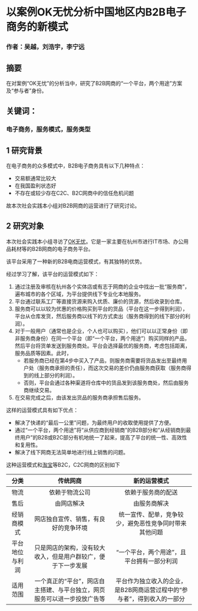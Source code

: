 # 以案例OK无忧分析中国地区内B2B电子商务的新模式

### 作者：吴越，刘浩宇，李宁远

## 摘要

在对案例“OK无忧”的分析当中，研究了B2B网商的“一个平台，两个用途”方案及“参与者”身份。

## 关键词：
### 电子商务，服务模式，服务类型

## 1 研究背景

在电子商务的众多模式中，B2B电子商务具有以下几种特点：

* 交易额通常比较大
* 在我国盈利状态好
* 不存在或较少存在C2C、B2C网商中的信任危机问题

故本次社会实践本小组对B2B网商的运营进行了研究讨论。

## 2 研究对象

本次社会实践本小组寻访了[OK无忧](http://www.okwuyou.com/)。它是一家主要在杭州市进行IT市场、办公用品耗材等的B2B网商的电子商务平台。

该平台采用了一种新的B2B电商运营模式，有其独特的优势。

经过学习了解，该平台的运营模式如下：

1. 通过注册及审核在杭州各个实体店或有志于网商的企业中找出一批“服务商”，遍布城市的各个区域，为平台提供线下专业化本地服务。
1. 平台通过联系工厂等直接货源来购入优质、廉价的货源，然后收录到仓库。
1. 服务商可以以较为优惠的价格购买到平台的货品（平台在这一步得到利润），平台从仓库发货，然后服务商以线下的方式卖出（服务商得到的线下部分的利润）。
1. 对于一般用户（通常也是企业，个人也可以购买），他们可以以正常身份（即非服务商身份）在同一个平台（即“一个平台，两个用途”）购买同样的产品，然后平台将货单发送到服务商处。平台会选择最优的服务商，考虑包括距离，服务品质等因素。此时，
	* 若服务商已经在第4步中买入了产品，则服务商需要将货品发出至最终用户处（服务商承担的责任），而这次交易的差价仍由服务商获取（服务商得到的线上部分的利润）。
	* 否则，平台会通过各种渠道将仓库中的货品发到该服务商处，然后由服务商继续交易。
1. 在交易完成之后，由该发出货品的服务商承担售后服务。

这样的运营模式具有如下优点：

* 解决了快递的“最后一公里”问题，为最终用户的收取使用提供了方便。
* 通过“一个平台，两个用途”将“从供应商到经销商”的B2B部分和“从经销商到最终用户”的B2B或B2C部分有机地统一了起来，提高了平台的统一性、高效性和复用性。
* 解决了线下网商无法简单地进行线上销售的问题。

这种运营模式和[淘宝](https://taobao.com/)等B2C，C2C网商的区别如下

分类| 传统网商 | 新的运营模式
:-:|:-:|:-:
物流| 依赖于物流公司 | 依赖于服务商的配送
售后| 由网店解决 | 由服务商解决
经销商模式|网店独自宣传、销售，有良好的竞争环境|统一宣传、配单，竞争较少，避免恶性竞争同时带来其他问题
平台地位与利润|只是网店的架构，没有较大收入，但是用户群较广，便于下一步发展|“一个平台，两个用途”，且平台拥有一部分利润
适用范围|一个真正的“平台”，网店自主搭建、与平台独立，网页服务可以进一步投放广告等|平台作为独立收入的企业，是B2B网商运营过程中的“参与者”，得到收入的一部分


